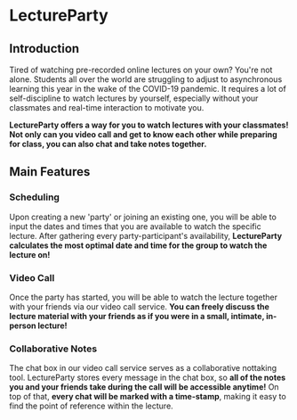# LectureParty

## Introduction
Tired of watching pre-recorded online lectures on your own? You're not alone. Students all over the world are struggling to adjust to asynchronous learning this year in the wake of the COVID-19 pandemic. It requires a lot of self-discipline to watch lectures by yourself, especially without your classmates and real-time interaction to motivate you.

**LectureParty offers a way for you to watch lectures with your classmates! Not only can you video call and get to know each other while preparing for class, you can also chat and take notes together.**

## Main Features

### Scheduling

Upon creating a new 'party' or joining an existing one, you will be able to input the dates and times that you are available to watch the specific lecture. After gathering every party-participant's availability, **LectureParty calculates the most optimal date and time for the group to watch the lecture on!**

### Video Call

Once the party has started, you will be able to watch the lecture together with your friends via our video call service. **You can freely discuss the lecture material with your friends as if you were in a small, intimate, in-person lecture!**

### Collaborative Notes

The chat box in our video call service serves as a collaborative nottaking tool. LectureParty stores every message in the chat box, so **all of the notes you and your friends take during the call will be accessible anytime!** On top of that, **every chat will be marked with a time-stamp**, making it easy to find the point of reference within the lecture.
